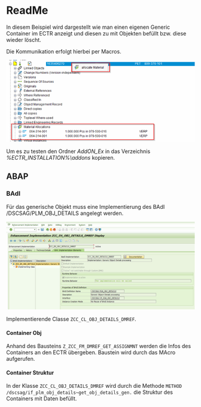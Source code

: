 # ReadMe

In diesem Beispiel wird dargestellt wie man einen eigenen Generic Container im ECTR anzeigt und diesen zu mit Objekten befüllt bzw. diese wieder löscht.

Die Kommunikation erfolgt hierbei per Macros.

![result](./images/result.png)

Um es zu testen den Ordner _AddON_Ex_ in das Verzeichnis *%ECTR_INSTALLATION%\addons* kopieren.


## ABAP

### BAdI

Für das generische Objekt muss eine Implementierung des BAdI /DSCSAG/PLM_OBJ_DETAILS angelegt werden.

![badi](./images/badi.png)

Implementierende Classe `ZCC_CL_OBJ_DETAILS_DMREF`.

#### Container Obj

Anhand des Bausteins `Z_ZCC_FM_DMREF_GET_ASSIGNMNT` werden die Infos des Containers an den ECTR übergeben.
Baustein wird durch das MAcro aufgerufen.

#### Container Struktur 

In der Klasse `ZCC_CL_OBJ_DETAILS_DMREF` wird durch die Methode `METHOD /dscsag/if_plm_obj_details~get_obj_details_gen.` die Struktur des Containers mit Daten befüllt.





